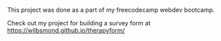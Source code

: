 This project was done as a part of my freecodecamp webdev bootcamp.

Check out my project for building a survey form at https://wilbsmond.github.io/therapyform/ 